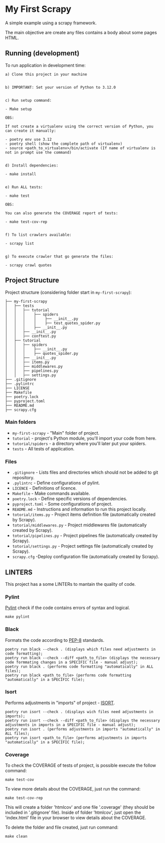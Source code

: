 # My First Scrapy

A simple example using a scrapy framework.

The main objective are create any files contains a body about some pages HTML.


## Running (development)

To run application in development time:

```
a) Clone this project in your machine


b) IMPORTANT: Set your version of Python to 3.12.0


c) Run setup command:

- Make setup

OBS:

If not create a virtualenv using the correct version of Python, you can create it manually: 

- poetry env use 3.12
- poetry shell (show the complete path of virtualenv)
- source <path_to_virtualenv>/bin/activate (If name of virtualenv is not in prompt use the command)


d) Install dependencies:

- make install


e) Run ALL tests:

- make test

OBS: 

You can also generate the COVERAGE report of tests:

- make test-cov-rep


f) To list crawlers available:

- scrapy list


g) To execute crawler that go generate the files:

- scrapy crawl quotes

```

## Project Structure

Project structure (considering folder start in `my-first-scrapy`):

```
├── my-first-scrapy
│   ├── tests
│   │   ├── tutorial
│   │   │    ├── spiders
│   │   │    │    ├── __init__.py
│   │   │    │    ├── test_quotes_spider.py
│   │   │    ├── __init__.py
│   │   ├── __init__.py
│   │   ├── conftest.py
│   ├── tutorial
│   │   ├── spiders
│   │   │    ├── __init__.py
│   │   │    ├── quotes_spider.py
│   │   ├── __init__.py
│   │   ├── items.py
│   │   ├── middlewares.py
│   │   ├── pipelines.py
│   │   ├── settings.py
├── .gitignore
├── .pylintrc
├── LICENSE
├── Makefile
├── poetry.lock
├── pyproject.toml
├── README.md
├── scrapy.cfg
```

### Main folders

* `my-first-scrapy` - "Main" folder of project.
* `tutorial` - project's Python module, you'll import your code from here.
* `tutorial/spiders` - a directory where you'll later put your spiders.
* `tests` - All tests of application.

### Files

* `.gitignore` - Lists files and directories which should not be added to git repository.
* `.pylintrc` - Define configurations of pylint.
* `LICENCE` - Definitions of licence.
* `Makefile` - Make commands available.
* `poetry.lock` - Define specific versions of dependencies.
* `pyproject.toml` - Some configurations of project.
* `README.md` - Instructions and information to run this project locally.
* `totorial/items.py` - Project items definition file (automatically created by Scrapy).
* `totorial/middlewares.py` - Project middlewares file (automatically created by Scrapy).
* `totorial/pipelines.py` - Project pipelines file (automatically created by Scrapy).
* `totorial/settings.py` - Project settings file (automatically created by Scrapy).
* `scrapy.cfg` -Deploy configuration file (automatically created by Scrapy).

## LINTERS

This project has a some LINTERs to mantain the quality of code.

### Pylint

[Pylint](https://www.pylint.org/) check if the code contains errors of syntax and logical.

```
make pylint
```

### Black

Formats the code according to [PEP-8](https://peps.python.org/pep-0008/) standards.

```
poetry run black --check . (displays which files need adjustments in code formatting);
poetry run black --check --diff <path_to_file> (displays the necessary code formmating changes in a SPECIFIC file - manual adjust);
poetry run black . (performs code formatting "automatically" in ALL files);
poetry run black <path_to_file> (performs code formatting "automatically" in a SPECIFIC file);
```

### Isort

Performs adjustments in "imports" of project - [ISORT](https://pycqa.github.io/isort/).

```
poetry run isort --check . (displays wich files need adjustments in imports);
poetry run isort --check --diff <path_to_file> (displays the necessary adjustments in imports in a SPECIFIC file - manual adjust);
poetry run isort . (performs adjustments in imports "automatically" in ALL files);
poetry run isort <path_to_file> (performs adjustments in imports "automatically" in a SPECIFIC file);
```

### Coverage

To check the COVERAGE of tests of project, is possible execute the follow command:

```
make test-cov
```

To view more details about the COVERAGE, just run the command:

```
make test-cov-rep
```

This will create a folder 'htmlcov' and one file '.coverage' (they should be included in '.gitignore' file). Inside of folder 'htmlcov', just open the 'index.html' file in your browser to view details about the COVERAGE.

To delete the folder and file created, just run command:

```
make clean
```
